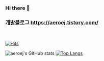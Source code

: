 ### Hi there 👋
### [개발블로그](https://aeroej.tistory.com/) https://aeroej.tistory.com/
<br>

<!--
**eippee/eippee** is a ✨ _special_ ✨ repository because its `README.md` (this file) appears on your GitHub profile.

Here are some ideas to get you started:

- 🔭 I’m currently working on ...
- 🌱 I’m currently learning ...
- 👯 I’m looking to collaborate on ...
- 🤔 I’m looking for help with ...
- 💬 Ask me about ...
- 📫 How to reach me: ...
- 😄 Pronouns: ...
- ⚡ Fun fact: ...
-->

[![Hits](https://hits.seeyoufarm.com/api/count/incr/badge.svg?url=https%3A%2F%2Fgithub.com%2Faeroej%2F&count_bg=%2379C83D&title_bg=%23555555&icon=counter-strike.svg&icon_color=%23E7E7E7&title=hits&edge_flat=false)](https://hits.seeyoufarm.com)


![aeroej's GitHub stats](https://github-readme-stats.vercel.app/api?username=aeroej&count_private=true&hide=contribs,prs&show_icons=true&line_height=30&theme=dracula)
[![Top Langs](https://github-readme-stats.vercel.app/api/top-langs/?username=aeroej&layout=compact&theme=dracula)](https://github.com/anuraghazra/github-readme-stats)








